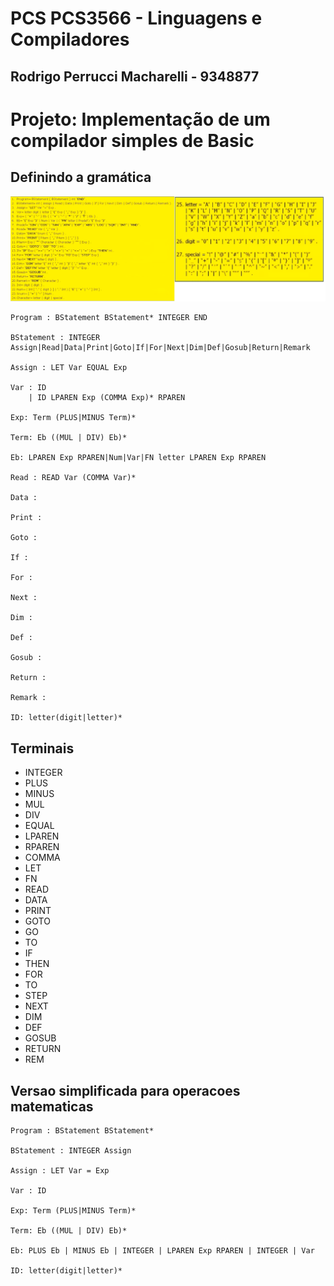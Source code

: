 # PCS PCS3566 - Linguagens e Compiladores

## Rodrigo Perrucci Macharelli - 9348877

# Projeto: Implementação de um compilador simples de Basic

## Definindo a gramática

![Gramática Adotada](gramatica.png)

```
Program : BStatement BStatement* INTEGER END

BStatement : INTEGER Assign|Read|Data|Print|Goto|If|For|Next|Dim|Def|Gosub|Return|Remark

Assign : LET Var EQUAL Exp

Var : ID
    | ID LPAREN Exp (COMMA Exp)* RPAREN

Exp: Term (PLUS|MINUS Term)*

Term: Eb ((MUL | DIV) Eb)*

Eb: LPAREN Exp RPAREN|Num|Var|FN letter LPAREN Exp RPAREN

Read : READ Var (COMMA Var)*

Data :

Print :

Goto :

If :

For :

Next :

Dim :

Def :

Gosub :

Return :

Remark : 

ID: letter(digit|letter)*
```

## Terminais

+ INTEGER
+ PLUS
+ MINUS
+ MUL
+ DIV
+ EQUAL
+ LPAREN
+ RPAREN
+ COMMA
+ LET
+ FN
+ READ
+ DATA
+ PRINT
+ GOTO
+ GO
+ TO
+ IF
+ THEN
+ FOR
+ TO
+ STEP
+ NEXT
+ DIM
+ DEF
+ GOSUB
+ RETURN
+ REM

## Versao simplificada para operacoes matematicas

```
Program : BStatement BStatement*

BStatement : INTEGER Assign

Assign : LET Var = Exp

Var : ID

Exp: Term (PLUS|MINUS Term)*

Term: Eb ((MUL | DIV) Eb)*

Eb: PLUS Eb | MINUS Eb | INTEGER | LPAREN Exp RPAREN | INTEGER | Var

ID: letter(digit|letter)*
```